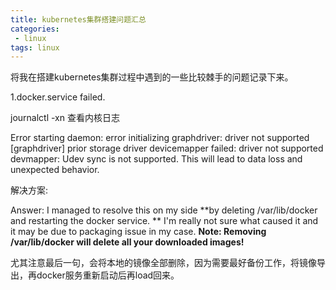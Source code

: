 ```yaml
---
title: kubernetes集群搭建问题汇总
categories:
 - linux
tags: linux
---
```


将我在搭建kubernetes集群过程中遇到的一些比较棘手的问题记录下来。

1.docker.service failed.

journalctl -xn 查看内核日志

Error starting daemon: error initializing graphdriver: driver not supported
[graphdriver] prior storage driver devicemapper failed: driver not supported
devmapper: Udev sync is not supported. This will lead to data loss and unexpected behavior.

解决方案:

Answer: I managed to resolve this on my side **by deleting /var/lib/docker and restarting the docker service. **
I'm really not sure what caused it and it may be due to packaging issue in my case.
**Note: Removing /var/lib/docker will delete all your downloaded images!**

尤其注意最后一句，会将本地的镜像全部删除，因为需要最好备份工作，将镜像导出，再docker服务重新启动后再load回来。